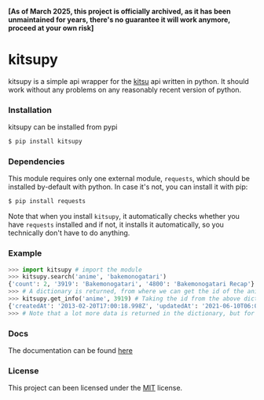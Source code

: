 **[As of March 2025, this project is officially archived, as it has been unmaintained for years, there's no guarantee it will work anymore, proceed at your own risk]**

# kitsupy

kitsupy is a simple api wrapper for the [kitsu](https://kitsu.io/explore/anime) api written in python. It should work without any problems on any reasonably recent version of python.

### Installation
kitsupy can be installed from pypi
```bash
$ pip install kitsupy
```

### Dependencies
This module requires only one external module, `requests`, which should be installed by-default with python. In case it's not, you can install it with pip:
```bash
$ pip install requests
```

Note that when you install `kitsupy`, it automatically checks whether you have `requests` installed and if not, it installs it automatically, so you technically don't have to do anything.

### Example
```py
>>> import kitsupy # import the module
>>> kitsupy.search('anime', 'bakemonogatari')
{'count': 2, '3919': 'Bakemonogatari', '4800': 'Bakemonogatari Recap'}
>>> # A dictionary is returned, from where we can get the id of the anime
>>> kitsupy.get_info('anime', 3919) # Taking the id from the above dictionary
{'createdAt': '2013-02-20T17:00:18.998Z', 'updatedAt': '2021-06-10T06:00:15.132Z', 'slug': 'bakemonogatari', 'synopsis': '#long description', 'coverImageTopOffset': 20, 'titles': {'en': 'Bakemonogatari', 'en_jp': 'Bakemonogatari', 'ja_jp': '化物語'}, 'canonicalTitle': 'Bakemonogatari', 'abbreviatedTitles': ['Ghostory']}
>>> # Note that a lot more data is returned in the dictionary, but for the sake of keeping it simple, the dictionary has been truncated here
```

### Docs
The documentation can be found [here](https://github.com/MetaStag/kitsupy/wiki)

### License
This project can been licensed under the [MIT](https://github.com/MetaStag/kitsupy/blob/main/LICENSE) license.
